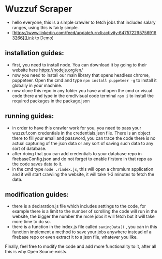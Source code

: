 # Wuzzuf Scraper

- hello everyone, this is a simple crawler to fetch jobs that includes salary ranges, using this is fairly simple.
- [https://www.linkedin.com/feed/update/urn:li:activity:6475722957569163266](Link to Demo) 

## installation guides: 

- first, you need to install node. You can download it by going to their website here https://nodejs.org/en/
- now you need to install our main library that opens headless chrome, puppeteer. Open the cmd and type ``` npm install puppeteer -g ``` to install it globally in your machine.
- now clone this repo in any folder you have and open the cmd or visual code there and type in the cmd/visual code terminal ``` npm i ``` to install the required packages in the package.json


## running guides:

- in order to have this crawler work for you, you need to pass your wuzzuf.com credentials in the credentials.json file. There is an object there to fill your email and password, you can trace the code there is no actual capturing of the json data or any sort of saving such data to any sort of database.
- after doing that you can add credentials to your database repo in firebaseConfig.json and do not forget to enable firstore in that repo as the code saves data to it.
- in the cmd type ``` node ./index.js ```, this will open a chromium application and it will start crawling the website, it will take 1-3 minutes to fetch the data.


## modification guides: 

- there is a declaration.js file which includes settings to the code, for example there is a limit to the number of scrolling the code will run in the website, the bigger the number the more jobs it will fetch but it will take more time to do so.
- there is a function in the index.js file called ``` savingData() ``` , you can in this function implement a method to save your jobs anywhere instead of a firebase repo or even extract it to a json file, whatever you like.



Finally, feel free to modify the code and add more functionality to it, after all this is why Open Source exists.